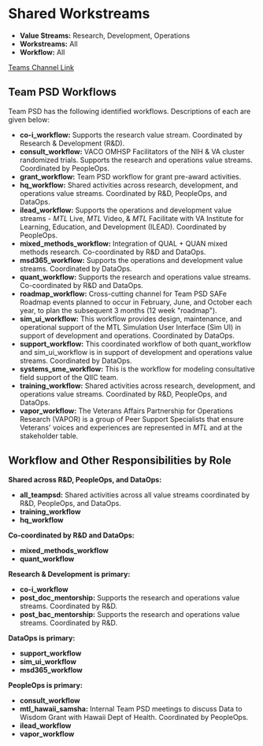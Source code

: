 # Shared Workstreams

- **Value Streams:** Research, Development, Operations
- **Workstreams:** All
- **Workflow:** All

[Teams Channel Link](https://teams.microsoft.com/l/message/19:d15133fbfb4d4c3a8c81701292b1890d@thread.skype/1651019078490?tenantId=e95f1b23-abaf-45ee-821d-b7ab251ab3bf&groupId=1db500d5-0d01-4254-af42-ad3f78bafacd&parentMessageId=1651019078490&teamName=teampsd_vha&channelName=training_workflow&createdTime=1651019078490&allowXTenantAccess=false)

## Team PSD Workflows

Team PSD has the following identified workflows. Descriptions of each are given below: 

- **co-i_workflow:** Supports the research value stream. Coordinated by Research & Development (R&D).
- **consult_workflow:** VACO OMHSP Facilitators of the NIH & VA cluster randomized trials. Supports the research and operations value streams. Coordinated by PeopleOps.
- **grant_workflow:** Team PSD workflow for grant pre-award activities.
- **hq_workflow:** Shared activities across research, development, and operations value streams. Coordinated by R&D, PeopleOps, and DataOps.
- **ilead_workflow:** Supports the operations and development value streams - _MTL_ Live, _MTL_ Video, & _MTL_ Facilitate with VA Institute for Learning, Education, and Development (ILEAD). Coordinated by PeopleOps.
- **mixed_methods_workflow:** Integration of QUAL + QUAN mixed methods research. Co-coordinated by R&D and DataOps.
- **msd365_workflow:** Supports the operations and development value streams. Coordinated by DataOps.
- **quant_workflow:** Supports the research and operations value streams. Co-coordinated by R&D and DataOps.
- **roadmap_workflow:** Cross-cutting channel for Team PSD SAFe Roadmap events planned to occur in February, June, and October each year, to plan the subsequent 3 months (12 week "roadmap").
- **sim_ui_workflow:** This workflow provides design, maintenance, and operational support of the MTL Simulation User Interface (Sim UI) in support of development and operations. Coordinated by DataOps.
- **support_workflow:** This coordinated workflow of both quant_workflow and sim_ui_workflow is in support of development and operations value streams. Coordinated by DataOps.
- **systems_sme_workflow:** This is the workflow for modeling consultative field support of the QIIC team.
- **training_workflow:** Shared activities across research, development, and operations value streams. Coordinated by R&D, PeopleOps, and DataOps.
- **vapor_workflow:** The Veterans Affairs Partnership for Operations Research (VAPOR) is a group of Peer Support Specialists that ensure Veterans' voices and experiences are represented in _MTL_ and at the stakeholder table.

## Workflow and Other Responsibilities by Role

**Shared across R&D, PeopleOps, and DataOps:**

- **all_teampsd:** Shared activities across all value streams coordinated by R&D, PeopleOps, and DataOps.
- **training_workflow**
- **hq_workflow**

**Co-coordinated by R&D and DataOps:**

- **mixed_methods_workflow**
- **quant_workflow**

**Research & Development is primary:**

- **co-i_workflow**
- **post_doc_mentorship:** Supports the research and operations value streams. Coordinated by R&D.
- **post_bac_mentorship:** Supports the research and operations value streams. Coordinated by R&D.

**DataOps is primary:**

- **support_workflow**
- **sim_ui_workflow**
- **msd365_workflow**

**PeopleOps is primary:**

- **consult_workflow**
- **mtl_hawaii_samsha:** Internal Team PSD meetings to discuss Data to Wisdom Grant with Hawaii Dept of Health. Coordinated by PeopleOps.
- **ilead_workflow**
- **vapor_workflow**
